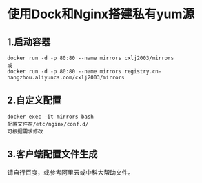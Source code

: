 使用Dock和Nginx搭建私有yum源
=
1.启动容器 
--
    docker run -d -p 80:80 --name mirrors cxlj2003/mirrors
    或
    docker run -d -p 80:80 --name mirrors registry.cn-hangzhou.aliyuncs.com/cxlj2003/mirrors
   
   2.自定义配置
--
    docker exec -it mirrors bash 
    配置文件在/etc/nginx/conf.d/
    可根据需求修改
3.客户端配置文件生成
--
   请自行百度，或参考阿里云或中科大帮助文件。

